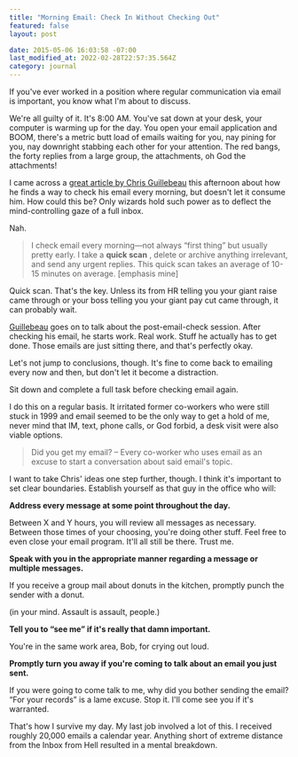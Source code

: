 ```yaml
---
title: "Morning Email: Check In Without Checking Out"
featured: false
layout: post

date: 2015-05-06 16:03:58 -07:00
last_modified_at: 2022-02-28T22:57:35.564Z
category: journal
---
```


If you've ever worked in a position where regular communication via email is important, you know what I'm about to discuss.

We're all guilty of it. It's 8:00 AM. You've sat down at your desk, your computer is warming up for the day. You open your email application and BOOM, there's a metric butt load of emails waiting for you, nay pining for you, nay downright stabbing each other for your attention. The red bangs, the forty replies from a large group, the attachments, oh God the attachments!

I came across a [great article by Chris Guillebeau](http://chrisguillebeau.com/never-check-email-in-the-morning/) this afternoon about how he finds a way to check his email every morning, but doesn't let it consume him. How could this be? Only wizards hold such power as to deflect the mind-controlling gaze of a full inbox.

Nah.

> I check email every morning—not always “first thing” but usually pretty early. I take a **quick scan** , delete or archive anything irrelevant, and send any urgent replies. This quick scan takes an average of 10-15 minutes on average. [emphasis mine]

Quick scan. That's the key. Unless its from HR telling you your giant raise came through or your boss telling you your giant pay cut came through, it can probably wait.

[Guillebeau](http://chrisguillebeau.com/never-check-email-in-the-morning/) goes on to talk about the post-email-check session. After checking his email, he starts work. Real work. Stuff he actually has to get done. Those emails are just sitting there, and that's perfectly okay.

Let's not jump to conclusions, though. It's fine to come back to emailing every now and then, but don't let it become a distraction.

Sit down and complete a full task before checking email again.

I do this on a regular basis. It irritated former co-workers who were still stuck in 1999 and email seemed to be the only way to get a hold of me, never mind that IM, text, phone calls, or God forbid, a desk visit were also viable options.

> Did you get my email? – Every co-worker who uses email as an excuse to start a conversation about said email's topic.

I want to take Chris' ideas one step further, though. I think it's important to set clear boundaries. Establish yourself as that guy in the office who will:

**Address every message at some point throughout the day.**

Between X and Y hours, you will review all messages as necessary. Between those times of your choosing, you're doing other stuff. Feel free to even close your email program. It'll all still be there. Trust me.

**Speak with you in the appropriate manner regarding a message or multiple messages.**

If you receive a group mail about donuts in the kitchen, promptly punch the sender with a donut.

(in your mind. Assault is assault, people.)

**Tell you to “see me” if it's really that damn important.**

You're in the same work area, Bob, for crying out loud.

**Promptly turn you away if you're coming to talk about an email you just sent.**

If you were going to come talk to me, why did you bother sending the email? “For your records” is a lame excuse. Stop it. I'll come see you if it's warranted.

That's how I survive my day. My last job involved a lot of this. I received roughly 20,000 emails a calendar year. Anything short of extreme distance from the Inbox from Hell resulted in a mental breakdown.

